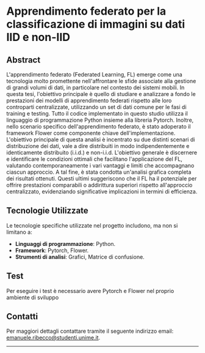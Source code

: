 # Apprendimento federato per la classificazione di immagini su dati IID e non-IID

## Abstract

L'apprendimento federato (Federated Learning, FL) emerge come una tecnologia molto promettente nell'affrontare le sfide associate alla gestione di grandi volumi di dati, in particolare nel contesto dei sistemi mobili. 
In questa tesi, l'obiettivo principale è quello di studiare e analizzare a fondo le prestazioni dei modelli di apprendimento federati rispetto alle loro controparti centralizzate, utilizzando un set di dati comune per le fasi di training e testing. Tutto il codice implementato in questo studio utilizza il linguaggio di programmazione Python insieme alla libreria Pytorch.
Inoltre, nello scenario specifico dell'apprendimento federato, è stato adoperato il framework Flower come componente chiave dell'implementazione. 
L'obiettivo principale di questa analisi è incentrato su due distinti scenari di distribuzione dei dati, vale a dire distribuiti in modo indipendentemente e identicamente distribuito (i.i.d.) e non-i.i.d. 
L'obiettivo generale è discernere e identificare le condizioni ottimali che facilitano l'applicazione del FL, valutando contemporaneamente i vari vantaggi e limiti che accompagnano ciascun approccio. A tal fine, è stata condotta un'analisi grafica completa dei risultati ottenuti. 
Questi ultimi suggeriscono che il FL ha il potenziale per offrire prestazioni comparabili o addirittura superiori rispetto all'approccio centralizzato, evidenziando  significative implicazioni in termini di efficienza.

## Tecnologie Utilizzate

Le tecnologie specifiche utilizzate nel progetto includono, ma non si limitano a:

- **Linguaggi di programmazione**: Python.
- **Framework**: Pytorch, Flower.
- **Strumenti di analisi**: Grafici, Matrice di confusione.


## Test
Per eseguire i test è necessario avere Pytorch e Flower nel proprio ambiente di sviluppo

## Contatti
Per maggiori dettagli contattare tramite il seguente indirizzo email: emanuele.ribecco@studenti.unime.it.

---
